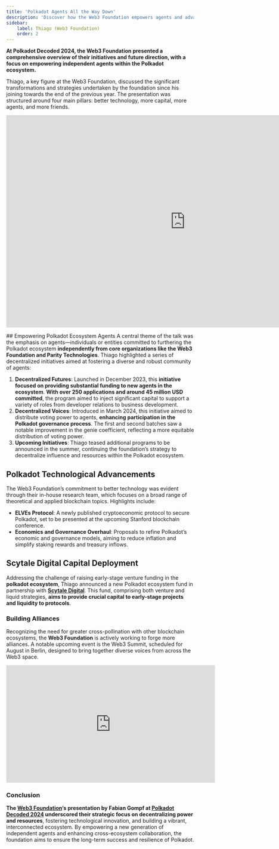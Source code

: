 ```yaml
---
title: 'Polkadot Agents All the Way Down'
description: 'Discover how the Web3 Foundation empowers agents and advances Polkadot ecosystem through innovation and strategic initiatives.'
sidebar:
    label: Thiago (Web3 Foundation)
    order: 2
---
```

**At Polkadot Decoded 2024, the Web3 Foundation presented a comprehensive overview of their initiatives and future direction, with a focus on empowering independent agents within the Polkadot ecosystem.**

Thiago, a key figure at the Web3 Foundation, discussed the significant transformations and strategies undertaken by the foundation since his joining towards the end of the previous year. The presentation was structured around four main pillars: better technology, more capital, more agents, and more friends.

<iframe allowfullscreen="allowfullscreen" frameborder="0" height="569" src="https://docs.google.com/presentation/d/e/2PACX-1vRBxc2mlrk7Vs02hkbxi3OkjtGGv9PrEBX--jqb3LH_d2R_LgPmyrqccn9WjH_q__niEnICVBaFUJ9e/embed?start=false&loop=false&delayms=60000" width="960"></iframe>

## Empowering Polkadot Ecosystem Agents
A central theme of the talk was the emphasis on agents—individuals or entities committed to furthering the Polkadot ecosystem **independently from core organizations like the Web3 Foundation and Parity Technologies**. Thiago highlighted a series of decentralized initiatives aimed at fostering a diverse and robust community of agents:
1. **Decentralized Futures**: Launched in December 2023, this **initiative focused on providing substantial funding to new agents in the ecosystem**. **With over 250 applications and around 45 million USD committed**, the program aimed to inject significant capital to support a variety of roles from developer relations to business development.
2. **Decentralized Voices**: Introduced in March 2024, this initiative aimed to distribute voting power to agents, **enhancing participation in the Polkadot governance process**. The first and second batches saw a notable improvement in the genie coefficient, reflecting a more equitable distribution of voting power.
3. **Upcoming Initiatives**: Thiago teased additional programs to be announced in the summer, continuing the foundation’s strategy to decentralize influence and resources within the Polkadot ecosystem.

## Polkadot Technological Advancements
The Web3 Foundation’s commitment to better technology was evident through their in-house research team, which focuses on a broad range of theoretical and applied blockchain topics. Highlights include:

- **ELVEs Protocol**: A newly published cryptoeconomic protocol to secure Polkadot, set to be presented at the upcoming Stanford blockchain conference.
- **Economics and Governance Overhaul**: Proposals to refine Polkadot’s economic and governance models, aiming to reduce inflation and simplify staking rewards and treasury inflows.

## Scytale Digital Capital Deployment
Addressing the challenge of raising early-stage venture funding in the **polkadot ecosystem**, Thiago announced a new Polkadot ecosystem fund in partnership with [**Scytale Digital**](https://dablock.com/ecosystem/scytale-digital/). This fund, comprising both venture and liquid strategies, **aims to provide crucial capital to early-stage projects and liquidity to protocols**.

### Building Alliances
Recognizing the need for greater cross-pollination with other blockchain ecosystems, the **Web3 Foundation** is actively working to forge more alliances. A notable upcoming event is the Web3 Summit, scheduled for August in Berlin, designed to bring together diverse voices from across the Web3 space.

<iframe allowfullscreen="allowfullscreen" frameborder="0" height="315" src="https://www.youtube.com/embed/fqNUaL9xX9g?si=8lCqOjxxriHxcuPi" title="YouTube video player" width="560"></iframe>

### Conclusion
**The [Web3 Foundation](https://dablock.com/ecosystem/web3-foundation/)‘s presentation by Fabian Gompf at [Polkadot Decoded 2024](https://dablock.com/web3-events/polkadot-decoded/) underscored their strategic focus on decentralizing power and resources**, fostering technological innovation, and building a vibrant, interconnected ecosystem. By empowering a new generation of independent agents and enhancing cross-ecosystem collaboration, the foundation aims to ensure the long-term success and resilience of Polkadot.